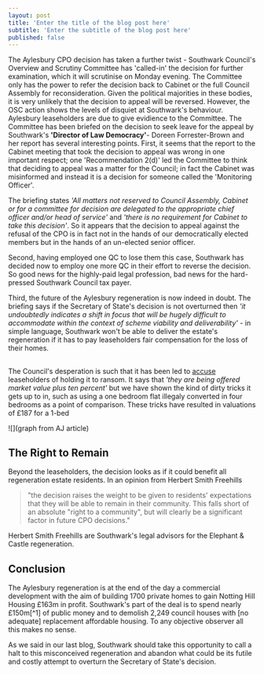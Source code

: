 ```yaml
---
layout: post
title: 'Enter the title of the blog post here'
subtitle: 'Enter the subtitle of the blog post here'
published: false
---
```

The Aylesbury CPO decision has taken a further twist - Southwark Council's Overview and Scrutiny Committee has 'called-in' the decision for further examination, which it will scrutinise on Monday evening.
The Committee only has the power to refer the decision back to Cabinet or the full Council Assembly for reconsideration. Given the political majorities in these bodies, it is very unlikely that the decision to appeal will be reversed. However, the OSC action shows the levels of disquiet at Southwark's behaviour. Aylesbury leaseholders are due to give evidience to the Committee. The Committee has been briefed on the decision to seek leave for the appeal by Southwark's __'Director of Law Democracy'__- Doreen Forrester-Brown and her report has several interesting points. First, it seems that the report to the Cabinet meeting that took the decision to appeal was wrong in one important respect; one 'Recommendation 2(d)' led the Committee to think that deciding to appeal was a matter for the Council; in fact the Cabinet was misinformed and instead it is a decision for someone called the 'Monitoring Officer'.

The briefing states _'All matters not reserved to Council Assembly, Cabinet or for a committee for decision are delegated to the appropriate chief officer and/or head of service'_ and _'there is no requirement for Cabinet to take this decision'_. So it appears that the decision to appeal against the refusal of the CPO is in fact not in the hands of our democratically elected members but in the hands of an un-elected senior officer.

Second, having employed one QC to lose them this case, Southwark has decided now to employ one more QC in their effort to reverse the decision. So good news for the highly-paid legal profession, bad news for the hard-pressed Southwark Council tax payer.

Third, the future of the Aylesbury regeneration is now indeed in doubt. The briefing says if the Secretary of State's decision is not overturned then _'it undoubtedly indicates a shift in focus that will be hugely difficult to accommodate within the context of scheme viability and deliverability'_ - in simple language, Southwark won't be able to deliver the estate's regeneration if it has to pay leaseholders fair compensation for the loss of their homes.

##
The Council's desperation is such that it has been led to [accuse](http://www.southwarknews.co.uk/news/aylesbury-plan-face-scrutiny/) leaseholders of holding it to ransom. It says that _'they are being offered market value plus ten percent'_ but we have shown the kind of dirty tricks it gets up to in, such as using a one bedroom flat illegaly converted in four bedrooms as a point of comparison. These tricks have resulted in valuations of £187 for a 1-bed 

![](graph from AJ article)

## The Right to Remain
Beyond the leaseholders, the decision looks as if it could benefit all regeneration estate residents. In an opinion from Herbert Smith Freehills

>"the decision raises the weight to be given to residents' expectations that they will be able to remain in their community. This falls short of an absolute "right to a community", but will clearly be a significant factor in future CPO decisions."

Herbert Smith Freehills are Southwark's legal advisors for the Elephant & Castle regeneration. 

## Conclusion
The Aylesbury regeneration is at the end of the day a commercial development with the aim of building 1700 private homes to gain Notting Hill Housing £163m in profit. Southwark's part of the deal is to spend nearly £150m[^1] of public money and to demolish 2,249 council houses with [no adequate] replacement affordable housing. To any objective observer all this makes no sense.

As we said in our last blog, Southwark should take this opportunity to call a halt to this misconceived regeneration and abandon what could be its futile and costly attempt to overturn the Secretary of State's decision. 








